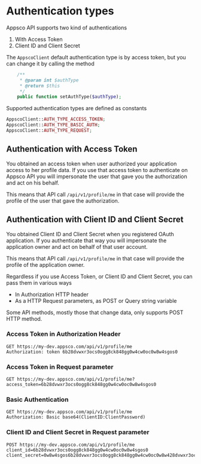 Authentication types
====================

Appsco API supports two kind of authentications

1. With Access Token
2. Client ID and Client Secret

The `AppscoClient` default authentication type is by access token, but you can change it by calling the
method

``` php
    /**
     * @param int $authType
     * @return $this
     */
    public function setAuthType($authType);
```

Supported authentication types are defined as constants

``` php
AppscoClient::AUTH_TYPE_ACCESS_TOKEN;
AppscoClient::AUTH_TYPE_BASIC_AUTH;
AppscoClient::AUTH_TYPE_REQUEST;
```


Authentication with Access Token
--------------------------------

You obtained an access token when user authorized your application access to her profile data. If you use that
access token to authenticate on Appsco API you will impersonate the user that gave you the authorization
and act on his behalf.

This means that API call `/api/v1/profile/me` in that case will provide the profile of the user that
gave the authorization.


Authentication with Client ID and Client Secret
-----------------------------------------------

You obtained Client ID and Client Secret when you registered OAuth application. If you authenticate that way
you will impersonate the application owner and act on behalf of that user account.

This means that API call `/api/v1/profile/me` in that case will provide the profile of the application owner.


Regardless if you use Access Token, or Client ID and Client Secret, you can pass them in various ways
 * In Authorization HTTP header
 * As a HTTP Request parameters, as POST or Query string variable

Some API methods, mostly those that change data, only supports POST HTTP method.



### Access Token in Authorization Header

    GET https://my-dev.appsco.com/api/v1/profile/me
    Authorization: token 6b28dvwxr3ocs0ogg8ck848gg0w4cw0oc0w8w4sgos0




### Access Token in Request parameter

    GET https://my-dev.appsco.com/api/v1/profile/me?access_token=6b28dvwxr3ocs0ogg8ck848gg0w4cw0oc0w8w4sgos0


### Basic Authentication

    GET https://my-dev.appsco.com/api/v1/profile/me
    Authorization: Basic base64(ClientID:ClientPassword)


### Client ID and Client Secret in Request parameter

    POST https://my-dev.appsco.com/api/v1/profile/me
    client_id=6b28dvwxr3ocs0ogg8ck848gg0w4cw0oc0w8w4sgos0
    client_secret=0w8w4sgos6b28dvwxr3ocs0ogg8ck848gg0w4cw0oc0w8w428dvwxr3ocs0ogg8ck848gg0w4cw0oc

